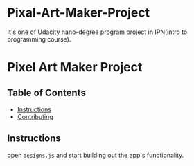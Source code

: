 # Pixal-Art-Maker-Project
It's one of Udacity nano-degree program project in IPN(intro to programming course).


# Pixel Art Maker Project

## Table of Contents

* [Instructions](#instructions)
* [Contributing](#contributing)

## Instructions
 open `designs.js` and start building out the app's functionality.
